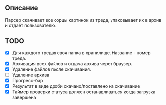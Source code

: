 ## Описание
Парсер скачивает все сорцы картинок из треда, упаковывает их в архив и отдаёт пользователю.

## TODO

- [x] Для каждого тредая своя папка в хранилище. Название - номер треда.
- [x] Архивация всех файлов и отдача архива через браузер.
- [x] Удаление файлов после скачивания.
- [ ] Удаление архива
- [x] Прогресс-бар
- [x] Результат в виде дроби скачано/поставлено на скачивание
- [x] Таймер проверки статуса должен останавливаться когда загрузка завершена